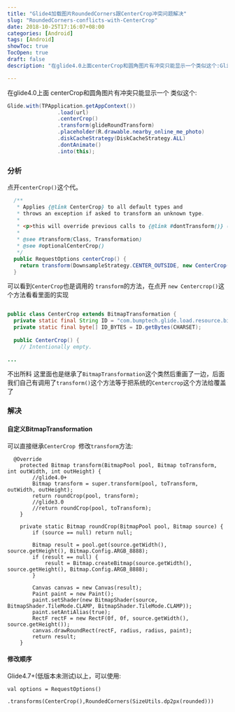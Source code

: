 ```yaml
---
title: "Glide4加载图片RoundedCorners跟CenterCrop冲突问题解决"
slug: "RoundedCorners-conflicts-with-CenterCrop"
date: 2018-10-25T17:16:07+08:00
categories: [Android]
tags: [Android]
showToc: true
TocOpen: true
draft: false
description: "在glide4.0上面centerCrop和圆角图片有冲突只能显示一个类似这个:Glide.with(TPApplication.get"

---
```

                
在glide4.0上面 centerCrop和圆角图片有冲突只能显示一个
类似这个:
```java
Glide.with(TPApplication.getAppContext())
                .load(url)
                .centerCrop()
                .transform(glideRoundTransform)
                .placeholder(R.drawable.nearby_online_me_photo)
                .diskCacheStrategy(DiskCacheStrategy.ALL)
                .dontAnimate()
                .into(this);
```
### 分析 

点开`centerCrop()`这个代。
```java
  /**
   * Applies {@link CenterCrop} to all default types and
   * throws an exception if asked to transform an unknown type.
   *
   * <p>this will override previous calls to {@link #dontTransform()} ()}.
   *
   * @see #transform(Class, Transformation)
   * @see #optionalCenterCrop()
   */
  public RequestOptions centerCrop() {
    return transform(DownsampleStrategy.CENTER_OUTSIDE, new CenterCrop());
  }
```
可以看到`CenterCrop`也是调用的 `transform`的方法，在点开 `new Centercrop()`这个方法看看里面的实现
```java

public class CenterCrop extends BitmapTransformation {
  private static final String ID = "com.bumptech.glide.load.resource.bitmap.CenterCrop";
  private static final byte[] ID_BYTES = ID.getBytes(CHARSET);
 
  public CenterCrop() {
    // Intentionally empty.

...
```
不出所料 这里面也是继承了`BitmapTransformation`这个类然后重画了一边，后面我们自己有调用了`transform()`这个方法等于把系统的`Centercrop`这个方法给覆盖了

### 解决

#### 自定义BitmapTransformation
可以直接继承`CenterCrop `修改`transform`方法:
```
  @Override
    protected Bitmap transform(BitmapPool pool, Bitmap toTransform, int outWidth, int outHeight) {
        //glide4.0+
        Bitmap transform = super.transform(pool, toTransform, outWidth, outHeight);
        return roundCrop(pool, transform);
        //glide3.0
        //return roundCrop(pool, toTransform);
    }

    private static Bitmap roundCrop(BitmapPool pool, Bitmap source) {
        if (source == null) return null;

        Bitmap result = pool.get(source.getWidth(), source.getHeight(), Bitmap.Config.ARGB_8888);
        if (result == null) {
            result = Bitmap.createBitmap(source.getWidth(), source.getHeight(), Bitmap.Config.ARGB_8888);
        }

        Canvas canvas = new Canvas(result);
        Paint paint = new Paint();
        paint.setShader(new BitmapShader(source, BitmapShader.TileMode.CLAMP, BitmapShader.TileMode.CLAMP));
        paint.setAntiAlias(true);
        RectF rectF = new RectF(0f, 0f, source.getWidth(), source.getHeight());
        canvas.drawRoundRect(rectF, radius, radius, paint);
        return result;
    }

```
#### 修改顺序
Glide4.7+(低版本未测试)以上，可以使用:
```
val options = RequestOptions()
                .transforms(CenterCrop(),RoundedCorners(SizeUtils.dp2px(rounded)))
```

